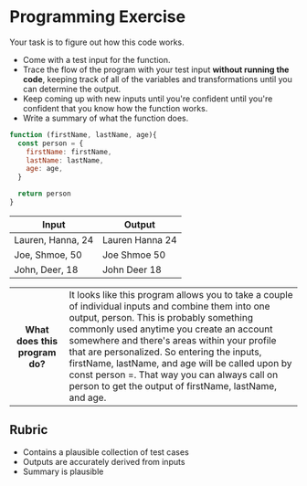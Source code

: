 # Programming Exercise

Your task is to figure out how this code works.

* Come with a test input for the function.
* Trace the flow of the program with your test input **without running the code**, keeping track of all of the variables and transformations until you can determine the output.
* Keep coming up with new inputs until you're confident until you're confident that you know how the function works.
* Write a summary of what the function does.

```js
function (firstName, lastName, age){
  const person = {
    firstName: firstName,
    lastName: lastName,
    age: age,
  }

  return person
}
```

| Input | Output |
| ----- | ------ |
| Lauren, Hanna, 24      |  Lauren Hanna 24      | 
|  Joe, Shmoe, 50     |  Joe Shmoe 50         | 
|   John, Deer, 18    |   John Deer 18       | 

<table>
  <tr>
    <th>What does this program do?</th>
    <td>It looks like this program allows you to take a couple of individual inputs and combine them into one output, person. This is probably something commonly used anytime you create an account somewhere and there's areas within your profile that are personalized. So entering the inputs, firstName, lastName, and age will be called upon by const person =. That way you can always call on person to get the output of firstName, lastName, and age.</td>
  </tr>
</table>

## Rubric

* Contains a plausible collection of test cases
* Outputs are accurately derived from inputs
* Summary is plausible
